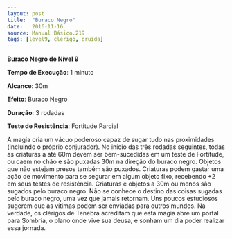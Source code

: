 ```yaml
---
layout: post
title:  "Buraco Negro"
date:   2016-11-16
source: Manual Básico.219
tags: [level9, clerigo, druida]
---
```


**Buraco Negro de Nível 9**

**Tempo de Execução**: 1 minuto

**Alcance**: 30m

**Efeito**: Buraco Negro

**Duração**: 3 rodadas

**Teste de Resistência**: Fortitude Parcial

A magia cria um vácuo poderoso capaz de sugar tudo nas proximidades (incluindo o próprio conjurador). 
No início das três rodadas seguintes, todas as criaturas a até 60m devem ser bem-sucedidas em um teste de Fortitude, ou caem no chão e são puxadas 30m na direção do buraco negro. 
Objetos que não estejam presos também são puxados. Criaturas podem gastar uma ação de movimento para se segurar em algum objeto fixo, recebendo +2 em seus testes de resistência. 
Criaturas e objetos a 30m ou menos são sugados pelo buraco negro. Não se conhece o destino das coisas  sugadas pelo buraco negro, uma vez que jamais retornam. Uns poucos estudiosos  sugerem que as vítimas podem ser enviadas para outros mundos. Na verdade, os 
clérigos de Tenebra acreditam que esta magia abre um portal para Sombria, o plano onde vive sua deusa, e sonham um dia poder realizar essa jornada.